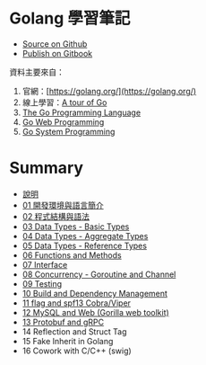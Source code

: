 # Golang 學習筆記

- [Source on Github](https://github.com/kigichang/golang)
- [Publish on Gitbook](https://kigi.gitbooks.io/golang/content/)

資料主要來自：

1. 官網：[https://golang.org/](https://golang.org/)
1. 線上學習：[A tour of Go](https://tour.golang.org/welcome/1)
1. [The Go Programming Language](https://www.amazon.com/Programming-Language-Addison-Wesley-Professional-Computing-ebook/dp/B0184N7WWS)
1. [Go Web Programming](https://www.manning.com/books/go-web-programming)
1. [Go System Programming](https://www.packtpub.com/networking-and-servers/go-systems-programming)

# Summary

- [說明](README.md)
- [01 開發環境與語言簡介](class01_.md)
- [02 程式結構與語法](class02_.md)
- [03 Data Types - Basic Types](class03_.md)
- [04 Data Types - Aggregate Types](class04_.md)
- [05 Data Types - Reference Types](class05_.md)
- [06 Functions and Methods](class06_.md)
- [07 Interface](class07_.md)
- [08 Concurrency - Goroutine and Channel](class08_.md)
- [09 Testing](class09_.md)
- [10 Build and Dependency Management](class10_.md)
- [11 flag and spf13 Cobra/Viper](class11_.md)
- [12 MySQL and Web (Gorilla web toolkit)](class12_.md)
- [13 Protobuf and gRPC](class_13_.md)
- 14 Reflection and Struct Tag
- 15 Fake Inherit in Golang
- 16 Cowork with C/C++ (swig)